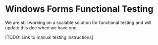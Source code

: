 # Windows Forms Functional Testing #

We are still working on a scalable solution for functional testing and will update this doc when we have one.

[TODO: Link to manual testing instructions]
